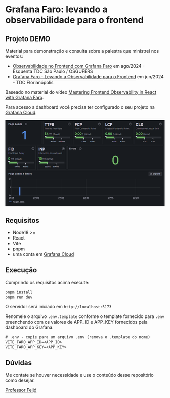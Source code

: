 # Grafana Faro: levando a observabilidade para o frontend

## Projeto DEMO

Material para demonstração e consulta sobre a palestra que ministrei nos eventos:
- [Observabilidade no Frontend com Grafana Faro](https://tecnopuc.pucrs.br/evento/esquenta-tdc-sao-paulo-observabilidade-no-frontend-com-grafana-faro/) em ago/2024 - Esquenta TDC São Paulo / OSGUFERS
- [Grafana Faro - Levando a Observabilidade para o Frontend](https://thedevconf.com/tdc/2024/florianopolis/trilha-web-e-front-end) em jun/2024 - TDC Florianópolis

Baseado no material do vídeo [Mastering Frontend Observability in React with Grafana Faro](https://www.youtube.com/watch?v=IA_-zkpVhIU).

Para acesso a dashboard você precisa ter configurado o seu projeto na [Grafana Cloud](https://grafana.com/auth/sign-in/).

![Dashboard](docs/dashboard-min.png)

## Requisitos

- Node18 >=
- React
- Vite
- pnpm
- uma conta em [Grafana Cloud](https://grafana.com/auth/sign-in/)

## Execução

Cumprindo os requisitos acima execute:

```
pnpm install
pnpm run dev
```

O servidor será iniciado em `http://localhost:5173`

Renomeie o arquivo `.env.template` conforme o template fornecido para `.env` preenchendo com os valores de APP_ID e APP_KEY fornecidos pela dashboard do Grafana.
```
# .env - copie para um arquivo .env (remova o .template do nome)
VITE_FARO_APP_ID=<APP_ID>
VITE_FARO_APP_KEY=<APP_KEY>
```

## Dúvidas

Me contate se houver necessidade e use o conteúdo desse repositório como desejar.

[Professor Feijó](https://professorfeijo.com.br)
